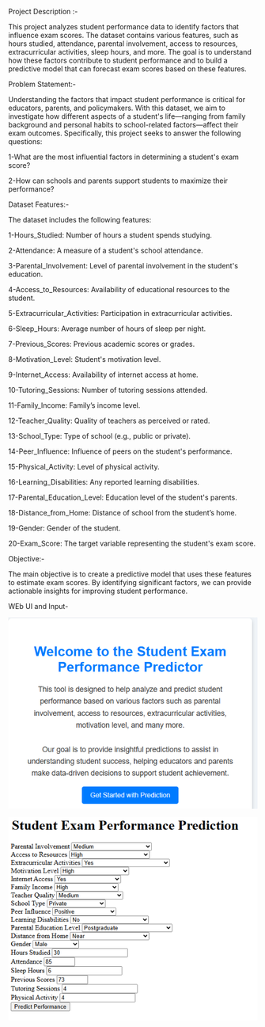 Project Description :-

This project analyzes student performance data to identify factors that influence exam scores. The dataset contains various features, such as hours studied, attendance, parental involvement, access to resources, extracurricular activities, sleep hours, and more. The goal is to understand how these factors contribute to student performance and to build a predictive model that can forecast exam scores based on these features.

Problem Statement:-

Understanding the factors that impact student performance is critical for educators, parents, and policymakers. With this dataset, we aim to investigate how different aspects of a student's life—ranging from family background and personal habits to school-related factors—affect their exam outcomes. Specifically, this project seeks to answer the following questions:

  1-What are the most influential factors in determining a student's exam score?

  2-How can schools and parents support students to maximize their performance?

Dataset Features:-

The dataset includes the following features:

 1-Hours_Studied: Number of hours a student spends studying.

 2-Attendance: A measure of a student's school attendance.

 3-Parental_Involvement: Level of parental involvement in the student's education.

 4-Access_to_Resources: Availability of educational resources to the student.

 5-Extracurricular_Activities: Participation in extracurricular activities.

 6-Sleep_Hours: Average number of hours of sleep per night.

 7-Previous_Scores: Previous academic scores or grades.

 8-Motivation_Level: Student's motivation level.

 9-Internet_Access: Availability of internet access at home.

 10-Tutoring_Sessions: Number of tutoring sessions attended.

 11-Family_Income: Family’s income level.

 12-Teacher_Quality: Quality of teachers as perceived or rated.

 13-School_Type: Type of school (e.g., public or private).

 14-Peer_Influence: Influence of peers on the student's performance.

 15-Physical_Activity: Level of physical activity.

 16-Learning_Disabilities: Any reported learning disabilities.

 17-Parental_Education_Level: Education level of the student's parents.

 18-Distance_from_Home: Distance of school from the student’s home.

 19-Gender: Gender of the student.

 20-Exam_Score: The target variable representing the student's exam score.
 


Objective:-

The main objective is to create a predictive model that uses these features to estimate exam scores. By identifying significant factors, we can provide actionable insights for improving 
student performance.

WEb UI and Input-

![alt text](image.png)

![alt text](image-2.png)